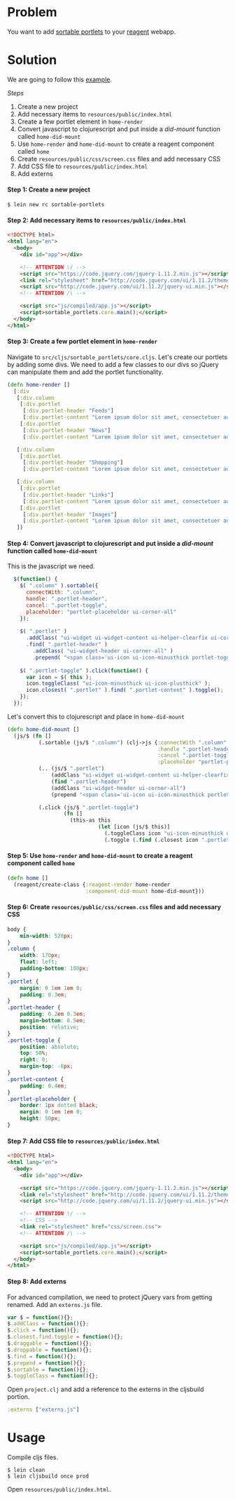 # Problem

You want to add [sortable portlets](http://jqueryui.com/sortable/#portlets) to your [reagent](https://github.com/reagent-project/reagent) webapp.

# Solution

We are going to follow this [example](http://jqueryui.com/sortable/#portlets).

*Steps*

1. Create a new project
2. Add necessary items to `resources/public/index.html`
3. Create a few portlet element in `home-render`
4. Convert javascript to clojurescript and put inside a *did-mount* function called `home-did-mount`
5. Use `home-render` and `home-did-mount` to create a reagent component called `home`
6. Create `resources/public/css/screen.css` files and add necessary CSS
7. Add CSS file to `resources/public/index.html`
8. Add externs

#### Step 1: Create a new project

```
$ lein new rc sortable-portlets
```

#### Step 2: Add necessary items to `resources/public/index.html`

```html
<!DOCTYPE html>
<html lang="en">
  <body>
    <div id="app"></div>

    <!-- ATTENTION \/ -->
    <script src="https://code.jquery.com/jquery-1.11.2.min.js"></script>
    <link rel="stylesheet" href="http://code.jquery.com/ui/1.11.2/themes/smoothness/jquery-ui.min.css">
    <script src="http://code.jquery.com/ui/1.11.2/jquery-ui.min.js"></script>
    <!-- ATTENTION /\ -->

    <script src="js/compiled/app.js"></script>
    <script>sortable_portlets.core.main();</script>
  </body>
</html>
```

#### Step 3: Create a few portlet element in `home-render`

Navigate to `src/cljs/sortable_portlets/core.cljs`.  Let's create our portlets by adding some divs.  We need to add a few classes to our divs so jQuery can manipulate them and add the portlet functionality.

```clojure
(defn home-render []
  [:div
   [:div.column
    [:div.portlet
     [:div.portlet-header "Feeds"]
     [:div.portlet-content "Lorem ipsum dolor sit amet, consectetuer adipiscing elit"]]
    [:div.portlet
     [:div.portlet-header "News"]
     [:div.portlet-content "Lorem ipsum dolor sit amet, consectetuer adipiscing elit"]] ]

   [:div.column
    [:div.portlet
     [:div.portlet-header "Shopping"]
     [:div.portlet-content "Lorem ipsum dolor sit amet, consectetuer adipiscing elit"]] ] 

   [:div.column
    [:div.portlet
     [:div.portlet-header "Links"]
     [:div.portlet-content "Lorem ipsum dolor sit amet, consectetuer adipiscing elit"]]
    [:div.portlet
     [:div.portlet-header "Images"]
     [:div.portlet-content "Lorem ipsum dolor sit amet, consectetuer adipiscing elit"]] ]
   ])
```

#### Step 4: Convert javascript to clojurescript and put inside a *did-mount* function called `home-did-mount`

This is the javascript we need.

```javascript
  $(function() {
    $( ".column" ).sortable({
      connectWith: ".column",
      handle: ".portlet-header",
      cancel: ".portlet-toggle",
      placeholder: "portlet-placeholder ui-corner-all"
    });
 
    $( ".portlet" )
      .addClass( "ui-widget ui-widget-content ui-helper-clearfix ui-corner-all" )
      .find( ".portlet-header" )
        .addClass( "ui-widget-header ui-corner-all" )
        .prepend( "<span class='ui-icon ui-icon-minusthick portlet-toggle'></span>");
 
    $( ".portlet-toggle" ).click(function() {
      var icon = $( this );
      icon.toggleClass( "ui-icon-minusthick ui-icon-plusthick" );
      icon.closest( ".portlet" ).find( ".portlet-content" ).toggle();
    });
  });
```

Let's convert this to clojurescript and place in `home-did-mount`

```clojure
(defn home-did-mount []
  (js/$ (fn []
          (.sortable (js/$ ".column") (clj->js {:connectWith ".column"
                                                :handle ".portlet-header"
                                                :cancel ".portlet-toggle"
                                                :placeholder "portlet-placeholder ui-corner-all"}))
          (.. (js/$ ".portlet")
              (addClass "ui-widget ui-widget-content ui-helper-clearfix ui-corner-all")
              (find ".portlet-header")
              (addClass "ui-widget-header ui-corner-all")
              (prepend "<span class='ui-icon ui-icon-minusthick portlet-toggle'></span>"))

          (.click (js/$ ".portlet-toggle") 
                  (fn []
                    (this-as this 
                             (let [icon (js/$ this)]
                               (.toggleClass icon "ui-icon-minusthick ui-icon-plusthick")
                               (.toggle (.find (.closest icon ".portlet") ".portlet-content")))))))))
```

#### Step 5: Use `home-render` and `home-did-mount` to create a reagent component called `home`

```clojure
(defn home []
  (reagent/create-class {:reagent-render home-render
                         :component-did-mount home-did-mount}))
```

#### Step 6: Create `resources/public/css/screen.css` files and add necessary CSS

```css
body {
    min-width: 520px;
}
.column {
    width: 170px;
    float: left;
    padding-bottom: 100px;
}
.portlet {
    margin: 0 1em 1em 0;
    padding: 0.3em;
}
.portlet-header {
    padding: 0.2em 0.3em;
    margin-bottom: 0.5em;
    position: relative;
}
.portlet-toggle {
    position: absolute;
    top: 50%;
    right: 0;
    margin-top: -8px;
}
.portlet-content {
    padding: 0.4em;
}
.portlet-placeholder {
    border: 1px dotted black;
    margin: 0 1em 1em 0;
    height: 50px;
}
```

#### Step 7:  Add CSS file to `resources/public/index.html`

```html
<!DOCTYPE html>
<html lang="en">
  <body>
    <div id="app"></div>

    <script src="https://code.jquery.com/jquery-1.11.2.min.js"></script>
    <link rel="stylesheet" href="http://code.jquery.com/ui/1.11.2/themes/smoothness/jquery-ui.min.css">
    <script src="http://code.jquery.com/ui/1.11.2/jquery-ui.min.js"></script>

    <!-- ATTENTION \/ -->
    <!-- CSS -->
    <link rel="stylesheet" href="css/screen.css">
    <!-- ATTENTION /\ -->

    <script src="js/compiled/app.js"></script>
    <script>sortable_portlets.core.main();</script>
  </body>
</html>
```

#### Step 8: Add externs

For advanced compilation, we need to protect jQuery vars from getting renamed. Add an `externs.js` file.

```js
var $ = function(){};
$.addClass = function(){};
$.click = function(){};
$.closest.find.toggle = function(){};
$.draggable = function(){};
$.droppable = function(){};
$.find = function(){};
$.prepend = function(){};
$.sortable = function(){};
$.toggleClass = function(){};
```

Open `project.clj` and add a reference to the externs in the cljsbuild portion.

```clojure
:externs ["externs.js"]
```

# Usage

Compile cljs files.

```
$ lein clean
$ lein cljsbuild once prod
```

Open `resources/public/index.html`.
